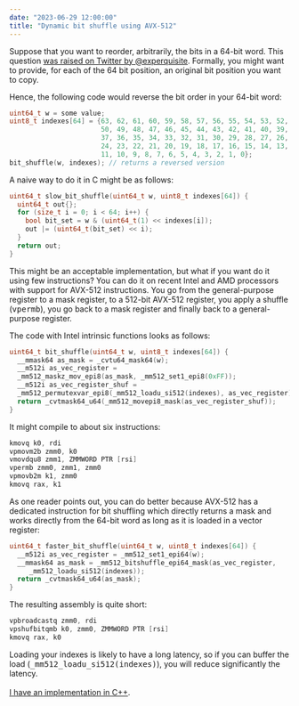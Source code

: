```yaml
---
date: "2023-06-29 12:00:00"
title: "Dynamic bit shuffle using AVX-512"
---
```




Suppose that you want to reorder, arbitrarily, the bits in a 64-bit word. This question [was raised on Twitter by @experquisite](https://twitter.com/experquisite/status/1674408604949004288?s=61&amp;t=IypqrYJfR6opCHxnJ-DUrQ). Formally, you might want to provide, for each of the 64 bit position, an original bit position you want to copy.

Hence, the following code would reverse the bit order in your 64-bit word:
```C
uint64_t w = some value;
uint8_t indexes[64] = {63, 62, 61, 60, 59, 58, 57, 56, 55, 54, 53, 52, 51,
                       50, 49, 48, 47, 46, 45, 44, 43, 42, 41, 40, 39, 38,
                       37, 36, 35, 34, 33, 32, 31, 30, 29, 28, 27, 26, 25,
                       24, 23, 22, 21, 20, 19, 18, 17, 16, 15, 14, 13, 12,
                       11, 10, 9, 8, 7, 6, 5, 4, 3, 2, 1, 0};
bit_shuffle(w, indexes); // returns a reversed version 
```


A naive way to do it in C might be as follows:
```C
uint64_t slow_bit_shuffle(uint64_t w, uint8_t indexes[64]) {
  uint64_t out{};
  for (size_t i = 0; i < 64; i++) {
    bool bit_set = w & (uint64_t(1) << indexes[i]);
    out |= (uint64_t(bit_set) << i);
  }
  return out;
}
```


This might be an acceptable implementation, but what if you want do it using few instructions? You can do it on recent Intel and AMD processors with support for AVX-512 instructions. You go from the general-purpose register to a mask register, to a 512-bit AVX-512 register, you apply a shuffle (<tt>vpermb</tt>), you go back to a mask register and finally back to a general-purpose register.

The code with Intel intrinsic functions looks as follows:
```C
uint64_t bit_shuffle(uint64_t w, uint8_t indexes[64]) {
  __mmask64 as_mask = _cvtu64_mask64(w);
  __m512i as_vec_register =
  _mm512_maskz_mov_epi8(as_mask, _mm512_set1_epi8(0xFF));
  __m512i as_vec_register_shuf =
  _mm512_permutexvar_epi8(_mm512_loadu_si512(indexes), as_vec_register);
  return _cvtmask64_u64(_mm512_movepi8_mask(as_vec_register_shuf));
}
```


It might compile to about six instructions:
```C
kmovq k0, rdi
vpmovm2b zmm0, k0
vmovdqu8 zmm1, ZMMWORD PTR [rsi]
vpermb zmm0, zmm1, zmm0
vpmovb2m k1, zmm0
kmovq rax, k1

```


As one reader points out, you can do better because AVX-512 has a dedicated instruction for bit shuffling which directly returns a mask and works directly from the 64-bit word as long as it is loaded in a vector register:
```C
uint64_t faster_bit_shuffle(uint64_t w, uint8_t indexes[64]) {
  __m512i as_vec_register = _mm512_set1_epi64(w);
  __mmask64 as_mask = _mm512_bitshuffle_epi64_mask(as_vec_register,
     _mm512_loadu_si512(indexes));
  return _cvtmask64_u64(as_mask);
}
```


The resulting assembly is quite short:<br/>

```C
vpbroadcastq zmm0, rdi
vpshufbitqmb k0, zmm0, ZMMWORD PTR [rsi]
kmovq rax, k0
```


Loading your indexes is likely to have a long latency, so if you can buffer the load (<tt>_mm512_loadu_si512(indexes)</tt>), you will reduce significantly the latency.<br/>
<br/>
[I have an implementation in C++](https://github.com/lemire/Code-used-on-Daniel-Lemire-s-blog/tree/master/2023/06/29).

